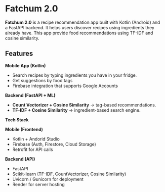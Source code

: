 # Fatchum 2.0
**Fatchum 2.0** is a recipe recommendation app built with Kotlin (Android) and a FastAPI backend. It helps users discover recipes using ingredients they already have. This app provide food recommendations using TF-IDF and cosine similarity.

## Features
**Mobile App (Kotlin)**
- Search recipes by typing ingredients you have in your fridge.
- Get suggestions by food tags
- Firebase integration that supports Google Accounts

**Backend (FastAPI + ML)**
- **Count Vectorizer + Cosine Similarity** -> tag-based recommendations.
- **TF-IDF + Cosine Similarity** -> ingredient-based search engine.

**Tech Stack**

**Mobile (Frontend)**
- Kotlin + Andorid Studio
- Firebase (Auth, Firestore, Cloud Storage)
- Retrofit for API calls

**Backend (API)**
- FastAPI
- Scikit-learn (TF-IDF, CountVectorizer, Cosine Similarity)
- Uvicorn / Gunicorn for deployment
- Render for server hosting
